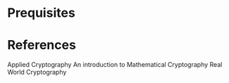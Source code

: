 # Prequisites

# References
Applied Cryptography
An introduction to Mathematical Cryptography
Real World Cryptography